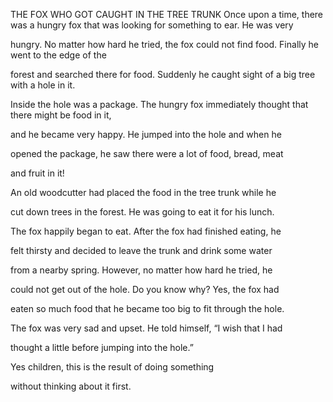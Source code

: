 


THE FOX WHO GOT CAUGHT IN THE TREE TRUNK
Once upon a time, there was a hungry fox that was looking for something
to ear. He was very

hungry. No matter how hard he tried, the fox could not find food.
Finally he went to the edge of the

forest and searched there for food. Suddenly he caught sight of a big
tree with a hole in it.

Inside the hole was a package. The hungry fox immediately thought that
there might be food in it,

and he became very happy. He jumped into the hole and when he

opened the package, he saw there were a lot of food, bread, meat

and fruit in it!

An old woodcutter had placed the food in the tree trunk while he

cut down trees in the forest. He was going to eat it for his lunch.

The fox happily began to eat. After the fox had finished eating, he

felt thirsty and decided to leave the trunk and drink some water

from a nearby spring. However, no matter how hard he tried, he

could not get out of the hole. Do you know why? Yes, the fox had

eaten so much food that he became too big to fit through the hole.

The fox was very sad and upset. He told himself, “I wish that I had

thought a little before jumping into the hole.”

Yes children, this is the result of doing something

without thinking about it first.


